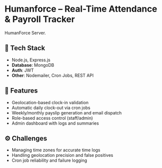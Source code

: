 # Humanforce – Real-Time Attendance & Payroll Tracker

HumanForce Server.

## 🔧 Tech Stack
-  Node.js, Express.js
- **Database**: MongoDB
- **Auth**: JWT
- **Other**: Nodemailer, Cron Jobs, REST API

## 🚀 Features
- Geolocation-based clock-in validation
- Automatic daily clock-out via cron jobs
- Weekly/monthly payslip generation and email dispatch
- Role-based access control (staff/admin)
- Admin dashboard with logs and summaries

  
## ⚙️  Challenges
- Managing time zones for accurate time logs
- Handling geolocation precision and false positives
- Cron job reliability and failure logging


